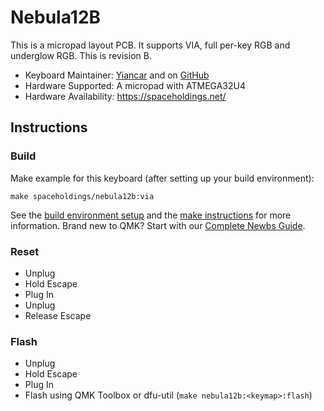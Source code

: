 # Nebula12B

This is a micropad layout PCB. It supports VIA, full per-key RGB and underglow RGB. This is revision B.

* Keyboard Maintainer: [Yiancar](http://yiancar-designs.com/) and on [GitHub](https://github.com/yiancar)
* Hardware Supported: A micropad with ATMEGA32U4
* Hardware Availability: https://spaceholdings.net/

## Instructions

### Build

Make example for this keyboard (after setting up your build environment):

    make spaceholdings/nebula12b:via

See the [build environment setup](https://docs.qmk.fm/#/getting_started_build_tools) and the [make instructions](https://docs.qmk.fm/#/getting_started_make_guide) for more information. Brand new to QMK? Start with our [Complete Newbs Guide](https://docs.qmk.fm/#/newbs).

### Reset

- Unplug
- Hold Escape
- Plug In
- Unplug
- Release Escape

### Flash

- Unplug
- Hold Escape
- Plug In
- Flash using QMK Toolbox or dfu-util (`make nebula12b:<keymap>:flash`)
